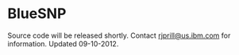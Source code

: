 BlueSNP
=======

Source code will be released shortly. 
Contact rjprill@us.ibm.com for information.
Updated 09-10-2012.
